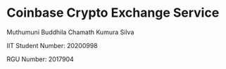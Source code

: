 # Coinbase Crypto Exchange Service

Muthumuni Buddhila Chamath Kumura Silva

IIT Student Number: 20200998

RGU Number: 2017904